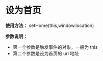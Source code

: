 # 设为首页

**使用方法：** setHome(this,window.location)

**参数说明：**

- 第一个参数是触发事件的对象，一般为 this
- 第二个参数是设为首页的 url 地址